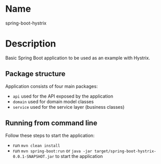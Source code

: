 # Name
spring-boot-hystrix

# Description
Basic Spring Boot application to be used as an example with Hystrix.

## Package structure
Application consists of four main packages:
+ `api` used for the API exposed by the application
+ `domain` used for domain model classes
+ `service` used for the service layer (business classes) 

## Running from command line
Follow these steps to start the application:
+ run `mvn clean install`
+ run `mvn spring-boot:run` or `java -jar target/spring-boot-hystrix-0.0.1-SNAPSHOT.jar` to start the application